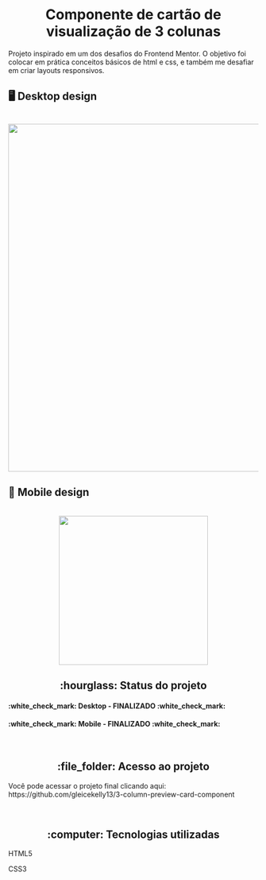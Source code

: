 <h1 align="center">Componente de cartão de visualização de 3 colunas</h1>
Projeto inspirado em um dos desafios do Frontend Mentor. O objetivo foi colocar em prática conceitos básicos de html e css, e também me desafiar em criar layouts responsivos.

## :desktop_computer: Desktop design
<br>
<div align="center">
<img src="https://user-images.githubusercontent.com/80974593/187322455-b57807f2-9c90-40d6-afde-bb84da7d8de3.png" width="700"/>
</div>

## :iphone: Mobile design
<br>
<div align="center">
<img src="https://user-images.githubusercontent.com/80974593/194686003-c45c2b6d-a516-497e-8442-935f15125936.png" width="300"/>
</div>

<h2 align="center">:hourglass: Status do projeto </h2>
<h4>:white_check_mark: Desktop - FINALIZADO :white_check_mark: </h4> 
<h4>:white_check_mark: Mobile - FINALIZADO :white_check_mark: </h4>
<br>

<h2 align="center"> :file_folder: Acesso ao projeto </h2>
<p> Você pode acessar o projeto final clicando aqui: https://github.com/gleicekelly13/3-column-preview-card-component</p>

<br>
<h2 align="center"> :computer: Tecnologias utilizadas </h2>
<p>HTML5</p>
<p>CSS3</p>
<br>
